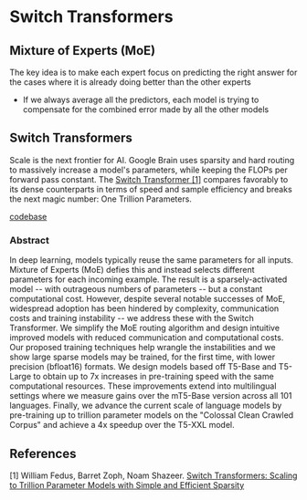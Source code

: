 # Switch Transformers

## Mixture of Experts (MoE)

The key idea is to make each expert focus on predicting the right answer for the cases where it is already doing better than the other experts

  - If we always average all the predictors, each model is trying to compensate for the combined error made by all the other models

## Switch Transformers

Scale is the next frontier for AI. Google Brain uses sparsity and hard routing to massively increase a model's parameters, while keeping the FLOPs per forward pass constant. 
The [Switch Transformer [1]](https://arxiv.org/abs/2101.03961) compares favorably to its dense counterparts in terms of speed and sample efficiency and breaks the next magic number: One Trillion Parameters.

[codebase](https://github.com/google-research/text-to-text-transfer-transformer)

### Abstract

In deep learning, models typically reuse the same parameters for all inputs. Mixture of Experts (MoE) defies this and instead selects different parameters for each incoming example. The result is a sparsely-activated model -- with outrageous numbers of parameters -- but a constant computational cost. However, despite several notable successes of MoE, widespread adoption has been hindered by complexity, communication costs and training instability -- we address these with the Switch Transformer. We simplify the MoE routing algorithm and design intuitive improved models with reduced communication and computational costs. Our proposed training techniques help wrangle the instabilities and we show large sparse models may be trained, for the first time, with lower precision (bfloat16) formats. We design models based off T5-Base and T5-Large to obtain up to 7x increases in pre-training speed with the same computational resources. These improvements extend into multilingual settings where we measure gains over the mT5-Base version across all 101 languages. Finally, we advance the current scale of language models by pre-training up to trillion parameter models on the "Colossal Clean Crawled Corpus" and achieve a 4x speedup over the T5-XXL model.

## References

[1] William Fedus, Barret Zoph, Noam Shazeer. [Switch Transformers: Scaling to Trillion Parameter Models with Simple and Efficient Sparsity](https://arxiv.org/abs/2101.03961)
